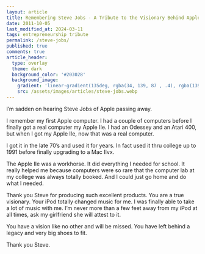 ```yaml
---
layout: article
title: Remembering Steve Jobs - A Tribute to the Visionary Behind Apple's Legacy
date: 2011-10-05
last_modified_at: 2024-03-11
tags: entrepreneurship tribute
permalink: /steve-jobs/
published: true
comments: true
article_header:
  type: overlay
  theme: dark
  background_color: '#203028'
  background_image:
    gradient: 'linear-gradient(135deg, rgba(34, 139, 87 , .4), rgba(139, 34, 139, .4))'
    src: /assets/images/articles/steve-jobs.webp
---
```

I’m sadden on hearing Steve Jobs of Apple passing away.
<!--more-->
I remember my first Apple computer. I had a couple of computers before I finally got a real computer my Apple IIe. I had an Odessey and an Atari 400, but when I got my Apple IIe, now that was a real computer.

I got it in the late 70’s and used it for years. In fact used it thru college up to 1991 before finally upgrading to a Mac IIvx.

The Apple IIe was a workhorse. It did everything I needed for school. It really helped me because computers were so rare that the computer lab at my college was always totally booked. And I could just go home and do what I needed.

Thank you Steve for producing such excellent products. You are a true visionary. Your iPod totally changed music for me. I was finally able to take a lot of music with me. I’m never more than a few feet away from my iPod at all times, ask my girlfriend she will attest to it.

You have a vision like no other and will be missed. You have left behind a legacy and very big shoes to fit.

Thank you Steve.